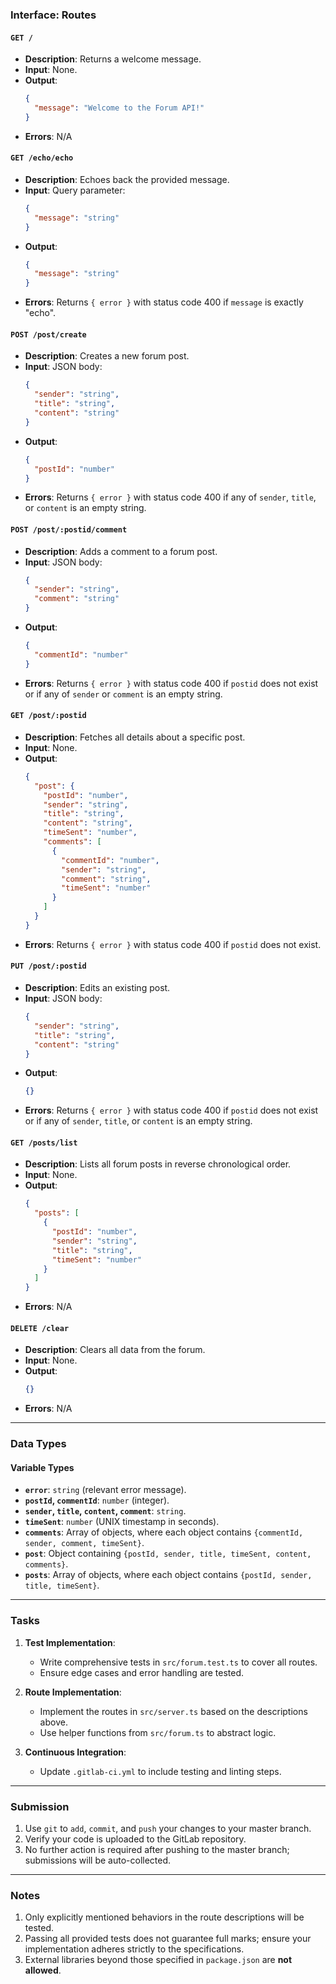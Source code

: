 ### Interface: Routes

#### `GET /`
- **Description**: Returns a welcome message.
- **Input**: None.
- **Output**:
  ```json
  {
    "message": "Welcome to the Forum API!"
  }
  ```
- **Errors**: N/A

#### `GET /echo/echo`
- **Description**: Echoes back the provided message.
- **Input**: Query parameter:
  ```json
  {
    "message": "string"
  }
  ```
- **Output**:
  ```json
  {
    "message": "string"
  }
  ```
- **Errors**: Returns `{ error }` with status code 400 if `message` is exactly "echo".

#### `POST /post/create`
- **Description**: Creates a new forum post.
- **Input**: JSON body:
  ```json
  {
    "sender": "string",
    "title": "string",
    "content": "string"
  }
  ```
- **Output**:
  ```json
  {
    "postId": "number"
  }
  ```
- **Errors**: Returns `{ error }` with status code 400 if any of `sender`, `title`, or `content` is an empty string.

#### `POST /post/:postid/comment`
- **Description**: Adds a comment to a forum post.
- **Input**: JSON body:
  ```json
  {
    "sender": "string",
    "comment": "string"
  }
  ```
- **Output**:
  ```json
  {
    "commentId": "number"
  }
  ```
- **Errors**: Returns `{ error }` with status code 400 if `postid` does not exist or if any of `sender` or `comment` is an empty string.

#### `GET /post/:postid`
- **Description**: Fetches all details about a specific post.
- **Input**: None.
- **Output**:
  ```json
  {
    "post": {
      "postId": "number",
      "sender": "string",
      "title": "string",
      "content": "string",
      "timeSent": "number",
      "comments": [
        {
          "commentId": "number",
          "sender": "string",
          "comment": "string",
          "timeSent": "number"
        }
      ]
    }
  }
  ```
- **Errors**: Returns `{ error }` with status code 400 if `postid` does not exist.

#### `PUT /post/:postid`
- **Description**: Edits an existing post.
- **Input**: JSON body:
  ```json
  {
    "sender": "string",
    "title": "string",
    "content": "string"
  }
  ```
- **Output**:
  ```json
  {}
  ```
- **Errors**: Returns `{ error }` with status code 400 if `postid` does not exist or if any of `sender`, `title`, or `content` is an empty string.

#### `GET /posts/list`
- **Description**: Lists all forum posts in reverse chronological order.
- **Input**: None.
- **Output**:
  ```json
  {
    "posts": [
      {
        "postId": "number",
        "sender": "string",
        "title": "string",
        "timeSent": "number"
      }
    ]
  }
  ```
- **Errors**: N/A

#### `DELETE /clear`
- **Description**: Clears all data from the forum.
- **Input**: None.
- **Output**:
  ```json
  {}
  ```
- **Errors**: N/A

---

### Data Types

#### Variable Types
- **`error`**: `string` (relevant error message).
- **`postId`, `commentId`**: `number` (integer).
- **`sender`, `title`, `content`, `comment`**: `string`.
- **`timeSent`**: `number` (UNIX timestamp in seconds).
- **`comments`**: Array of objects, where each object contains `{commentId, sender, comment, timeSent}`.
- **`post`**: Object containing `{postId, sender, title, timeSent, content, comments}`.
- **`posts`**: Array of objects, where each object contains `{postId, sender, title, timeSent}`.

---

### Tasks

1. **Test Implementation**:
   - Write comprehensive tests in `src/forum.test.ts` to cover all routes.
   - Ensure edge cases and error handling are tested.

2. **Route Implementation**:
   - Implement the routes in `src/server.ts` based on the descriptions above.
   - Use helper functions from `src/forum.ts` to abstract logic.

3. **Continuous Integration**:
   - Update `.gitlab-ci.yml` to include testing and linting steps.

---

### Submission

1. Use `git` to `add`, `commit`, and `push` your changes to your master branch.
2. Verify your code is uploaded to the GitLab repository.
3. No further action is required after pushing to the master branch; submissions will be auto-collected.

---

### Notes

1. Only explicitly mentioned behaviors in the route descriptions will be tested.
2. Passing all provided tests does not guarantee full marks; ensure your implementation adheres strictly to the specifications.
3. External libraries beyond those specified in `package.json` are **not allowed**.
